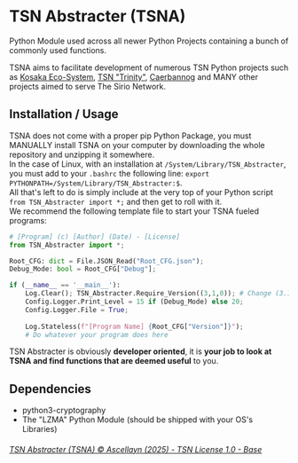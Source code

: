 # TSN Abstracter (TSNA)
Python Module used across all newer Python Projects containing a bunch of commonly used functions.  

TSNA aims to facilitate development of numerous TSN Python projects such as [Kosaka Eco-System](https://github.com/stars/Ascellayn/lists/kosaka-related-repositories), [TSN "Trinity"](https://github.com/Ascellayn/TSN_Trinity), [Caerbannog](https://github.com/Ascellayn/Caerbannog) and MANY other projects aimed to serve The Sirio Network.  

## Installation / Usage
TSNA does not come with a proper pip Python Package, you must MANUALLY install TSNA on your computer by downloading the whole repository and unzipping it somewhere.  
In the case of Linux, with an installation at `/System/Library/TSN_Abstracter`, you must add to your `.bashrc` the following line: `export PYTHONPATH=/System/Library/TSN_Abstracter:$`.  
All that's left to do is simply include at the very top of your Python script `from TSN_Abstracter import *;` and then get to roll with it.  
We recommend the following template file to start your TSNA fueled programs:
```python
# [Program] (c) [Author] (Date) - [License]
from TSN_Abstracter import *;

Root_CFG: dict = File.JSON_Read("Root_CFG.json");
Debug_Mode: bool = Root_CFG["Debug"];

if (__name__ == '__main__'):
	Log.Clear(); TSN_Abstracter.Require_Version((3,1,0)); # Change (3.1.0) to which ever minimal TSNA version you want to target.
	Config.Logger.Print_Level = 15 if (Debug_Mode) else 20;
	Config.Logger.File = True;
	
	Log.Stateless(f"[Program Name] {Root_CFG["Version"]}");
	# Do whatever your program does here
```
TSN Abstracter is obviously __developer oriented__, it is **your job to look at TSNA and find functions that are deemed useful** to you.

## Dependencies
- python3-cryptography
- The "LZMA" Python Module (should be shipped with your OS's Libraries)

###### [TSN Abstracter (TSNA) © Ascellayn (2025) - TSN License 1.0 - Base](https://github.com/Ascellayn/TSN_Abstracter/LICENSE.md)